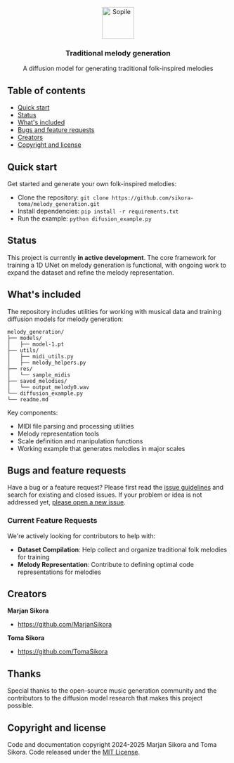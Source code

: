 <p align="center">
  <a href="https://github.com/sikora-toma/melody_generation">
    <img src="https://www.primorskihrvat.hr/wp-content/uploads/2024/01/sopile.jpg" alt="Sopile" width=72 height=72>
  </a>
  <h3 align="center">Traditional melody generation</h3>
  <p align="center">
    A diffusion model for generating traditional folk-inspired melodies
  </p>
</p>

## Table of contents
- [Quick start](#quick-start)
- [Status](#status)
- [What's included](#whats-included)
- [Bugs and feature requests](#bugs-and-feature-requests)
- [Creators](#creators)
- [Copyright and license](#copyright-and-license)

## Quick start
Get started and generate your own folk-inspired melodies:

- Clone the repository: `git clone https://github.com/sikora-toma/melody_generation.git`
- Install dependencies: `pip install -r requirements.txt`
- Run the example: `python difusion_example.py`

## Status
This project is currently **in active development**. The core framework for training a 1D UNet on melody generation is functional, with ongoing work to expand the dataset and refine the melody representation.

## What's included
The repository includes utilities for working with musical data and training diffusion models for melody generation:

```text
melody_generation/
├── models/
│   ├── model-1.pt
├── utils/
│   ├── midi_utils.py
│   ├── melody_helpers.py
├── res/
│   └── sample_midis
├── saved_melodies/
│   └── output_melody0.wav
└── diffusion_example.py
└── readme.md
```

Key components:
- MIDI file parsing and processing utilities
- Melody representation tools
- Scale definition and manipulation functions
- Working example that generates melodies in major scales

## Bugs and feature requests
Have a bug or a feature request? Please first read the [issue guidelines](https://github.com/sikora-toma/melody_generation/blob/master/CONTRIBUTING.md) and search for existing and closed issues. If your problem or idea is not addressed yet, [please open a new issue](https://github.com/sikora-toma/melody_generation/issues/new).

### Current Feature Requests
We're actively looking for contributors to help with:

- **Dataset Compilation**: Help collect and organize traditional folk melodies for training
- **Melody Representation**: Contribute to defining optimal code representations for melodies


## Creators
**Marjan Sikora**
- <https://github.com/MarjanSikora>

**Toma Sikora**
- <https://github.com/TomaSikora>

## Thanks
Special thanks to the open-source music generation community and the contributors to the diffusion model research that makes this project possible.

## Copyright and license
Code and documentation copyright 2024-2025 Marjan Sikora and Toma Sikora. Code released under the [MIT License](https://github.com/MarjanSikora/MelodyDiffusion/blob/master/LICENSE).
